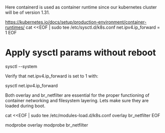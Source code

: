 Here containerd is used as container runtime since our kubernetes cluster will be of version 1.31. 

https://kubernetes.io/docs/setup/production-environment/container-runtimes/
cat <<EOF | sudo tee /etc/sysctl.d/k8s.conf
net.ipv4.ip_forward = 1
EOF

# Apply sysctl params without reboot
sysctl --system

Verify that net.ipv4.ip_forward is set to 1 with:

sysctl net.ipv4.ip_forward

Both overlay and br_netfilter are essential for the proper functioning of container networking and filesystem layering. Lets make sure they are loaded during boot.

cat <<EOF | sudo tee /etc/modules-load.d/k8s.conf
overlay
br_netfilter
EOF

modprobe overlay
modprobe br_netfilter
